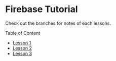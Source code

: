 # Firebase Tutorial

Check out the branches for notes of each lessons.

Table of Content
<ul>
<li><a href="https://github.com/Anuj-Khadka/Firebase-Tutorial/tree/lesson-1">Lesson 1</a></li>
<li><a href="https://github.com/Anuj-Khadka/Firebase-Tutorial/tree/lesson-2">Lesson 2</a></li>
  <li><a href="https://github.com/Anuj-Khadka/Firebase-Tutorial/tree/lesson-3">Lesson 3</a></li>
</ul>

